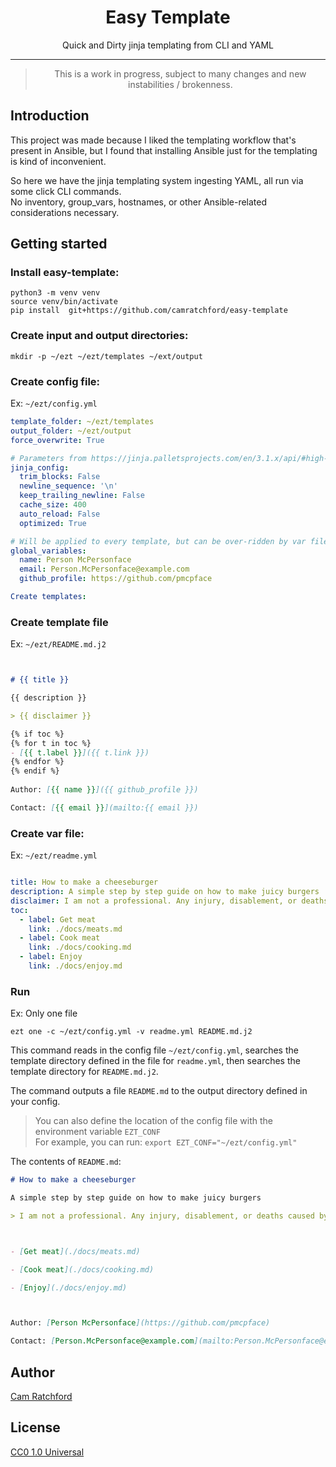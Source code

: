 <h1 align="center">Easy Template</h1>
<p align="center">
Quick and Dirty jinja templating from CLI and YAML
</p>

---

> <p align="center">
>  This is a work in progress, subject to many changes and new instabilities / brokenness.
> </p>

## Introduction
This project was made because I liked the templating workflow that's present in Ansible, 
but I found that installing Ansible just for the templating is kind of inconvenient. 

So here we have the jinja templating system ingesting YAML, all run via some click CLI commands.  
No inventory, group_vars, hostnames, or other Ansible-related considerations necessary.

## Getting started

### Install easy-template:
```shell
python3 -m venv venv
source venv/bin/activate
pip install  git+https://github.com/camratchford/easy-template
```

### Create input and output directories:
```shell
mkdir -p ~/ezt ~/ezt/templates ~/ext/output
```

### Create config file:

Ex: `~/ezt/config.yml`
```yaml
template_folder: ~/ezt/templates
output_folder: ~/ezt/output
force_overwrite: True

# Parameters from https://jinja.palletsprojects.com/en/3.1.x/api/#high-level-api are passed to the Jinja environment object
jinja_config:
  trim_blocks: False
  newline_sequence: '\n'
  keep_trailing_newline: False
  cache_size: 400
  auto_reload: False
  optimized: True

# Will be applied to every template, but can be over-ridden by var files
global_variables:
  name: Person McPersonface
  email: Person.McPersonface@example.com
  github_profile: https://github.com/pmcpface

Create templates: 
```

### Create template file

Ex: `~/ezt/README.md.j2`
```markdown


# {{ title }}

{{ description }}

> {{ disclaimer }}

{% if toc %}
{% for t in toc %}
- [{{ t.label }}]({{ t.link }})
{% endfor %}
{% endif %}
  
Author: [{{ name }}]({{ github_profile }})

Contact: [{{ email }}](mailto:{{ email }})
```

### Create var file:
Ex: `~/ezt/readme.yml`
```yaml

title: How to make a cheeseburger
description: A simple step by step guide on how to make juicy burgers
disclaimer: I am not a professional. Any injury, disablement, or deaths caused by the burgers you consume are not my fault.
toc:
  - label: Get meat
    link: ./docs/meats.md 
  - label: Cook meat
    link: ./docs/cooking.md 
  - label: Enjoy
    link: ./docs/enjoy.md 
```

### Run

Ex: Only one file
```shell
ezt one -c ~/ezt/config.yml -v readme.yml README.md.j2
```

This command reads in the config file `~/ezt/config.yml`, searches the template directory defined in the file for `readme.yml`,
then searches the template directory for `README.md.j2`.

The command outputs a file `README.md` to the output directory defined in your config.

> You can also define the location of the config file with the environment variable `EZT_CONF` <br>
> For example, you can run: 
> `export EZT_CONF="~/ezt/config.yml"`

The contents of `README.md`:
```markdown
# How to make a cheeseburger

A simple step by step guide on how to make juicy burgers

> I am not a professional. Any injury, disablement, or deaths caused by the burgers you consume are not my fault.



- [Get meat](./docs/meats.md)

- [Cook meat](./docs/cooking.md)

- [Enjoy](./docs/enjoy.md)



Author: [Person McPersonface](https://github.com/pmcpface)

Contact: [Person.McPersonface@example.com](mailto:Person.McPersonface@example.com)
```



## Author
[Cam Ratchford](https://github.com/camratchford)

## License
[CC0 1.0 Universal](./LICENSE)
